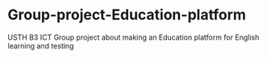# Group-project-Education-platform
USTH B3 ICT Group project about making an Education platform for English learning and testing
